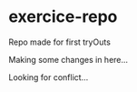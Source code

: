# exercice-repo
Repo made for first tryOuts

Making some changes in here...

Looking for conflict...
